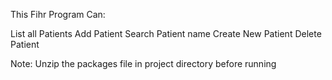 This Fihr Program Can:

List all Patients
Add Patient
Search Patient name
Create New Patient
Delete Patient

Note: Unzip the packages file in project directory before running
